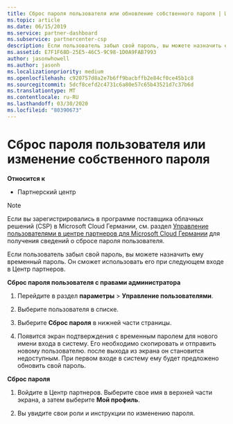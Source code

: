 ```yaml
---
title: Сброс пароля пользователя или обновление собственного пароля | Центр партнеров
ms.topic: article
ms.date: 06/15/2019
ms.service: partner-dashboard
ms.subservice: partnercenter-csp
description: Если пользователь забыл свой пароль, вы можете назначить ему новый временный пароль. Он сможет использовать его при следующем входе в Центр партнеров.
ms.assetid: E7F1F68D-25E5-46C5-9C98-1D0A9FAB7993
author: jasonwhowell
ms.author: jasonh
ms.localizationpriority: medium
ms.openlocfilehash: c920757d8a2e7b6ff9bacbffb2e84cf0ce45b1c8
ms.sourcegitcommit: 5dcf8cefd2c4731c6a80e57c65b43521d7c37b6d
ms.translationtype: MT
ms.contentlocale: ru-RU
ms.lasthandoff: 03/30/2020
ms.locfileid: "80390673"
---
```

# <a name="reset-a-user-password-or-update-your-own-password"></a>Сброс пароля пользователя или изменение собственного пароля

**Относится к**

-  Партнерский центр
   
> [!NOTE]  
>  Если вы зарегистрировались в программе поставщика облачных решений (CSP) в Microsoft Cloud Германии, см. раздел [Управление пользователями в центре партнеров для Microsoft Cloud Германии](user-management-in-partner-center-for-microsoft-cloud-germany.md) для получения сведений о сбросе пароля пользователя.

Если пользователь забыл свой пароль, вы можете назначить ему временный пароль. Он сможет использовать его при следующем входе в Центр партнеров.

**Сброс пароля пользователя с правами администратора**

1.  Перейдите в раздел **параметры** &gt; **Управление пользователями**.
2.  Выберите пользователя в списке.

3.  Выберите **Сброс пароля** в нижней части страницы.

4.  Появится экран подтверждения с временным паролем для нового имени входа в систему. Его необходимо скопировать и отправить новому пользователю. после выхода из экрана он становится недоступным. При первом входе в систему ему будет предложено обновить свой пароль.

**Сброс пароля**

1.  Войдите в Центр партнеров. Выберите свое имя в верхней части экрана, а затем выберите **Мой профиль**.

2.  Вы увидите свои роли и инструкции по изменению пароля.

 

 



